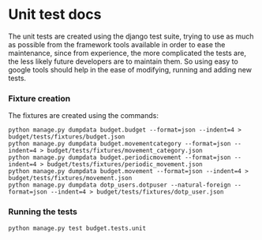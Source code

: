 # Unit test docs

The unit tests are created using the django test suite, trying to use as
much as possible from the framework tools available in order to ease the
maintenance, since from experience, the more complicated the tests are,
the less likely future developers are to maintain them. So using easy to
google tools should help in the ease of modifying, running and adding new
tests.

### Fixture creation

The fixtures are created using the commands:

    
    python manage.py dumpdata budget.budget --format=json --indent=4 > budget/tests/fixtures/budget.json
    python manage.py dumpdata budget.movementcategory --format=json --indent=4 > budget/tests/fixtures/movement_category.json
    python manage.py dumpdata budget.periodicmovement --format=json --indent=4 > budget/tests/fixtures/periodic_movement.json
    python manage.py dumpdata budget.movement --format=json --indent=4 > budget/tests/fixtures/movement.json
    python manage.py dumpdata dotp_users.dotpuser --natural-foreign --format=json --indent=4 > budget/tests/fixtures/dotp_user.json
    

### Running the tests

    
    python manage.py test budget.tests.unit
